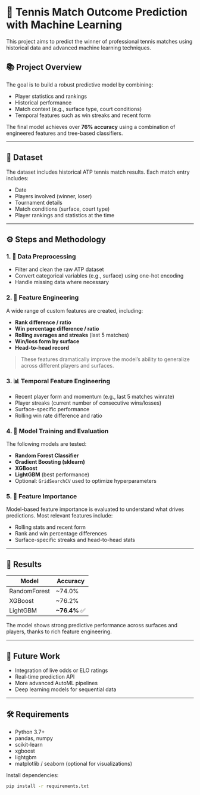 # 🎾 Tennis Match Outcome Prediction with Machine Learning

This project aims to predict the winner of professional tennis matches using historical data and advanced machine learning techniques.

## 📚 Project Overview

The goal is to build a robust predictive model by combining:
- Player statistics and rankings
- Historical performance
- Match context (e.g., surface type, court conditions)
- Temporal features such as win streaks and recent form

The final model achieves over **76% accuracy** using a combination of engineered features and tree-based classifiers.

---

## 📁 Dataset

The dataset includes historical ATP tennis match results. Each match entry includes:
- Date
- Players involved (winner, loser)
- Tournament details
- Match conditions (surface, court type)
- Player rankings and statistics at the time

---

## ⚙️ Steps and Methodology

### 1. 🧼 Data Preprocessing
- Filter and clean the raw ATP dataset
- Convert categorical variables (e.g., surface) using one-hot encoding
- Handle missing data where necessary

### 2. 🔧 Feature Engineering
A wide range of custom features are created, including:
- **Rank difference / ratio**
- **Win percentage difference / ratio**
- **Rolling averages and streaks** (last 5 matches)
- **Win/loss form by surface**
- **Head-to-head record**

> These features dramatically improve the model’s ability to generalize across different players and surfaces.

### 3. 📊 Temporal Feature Engineering
- Recent player form and momentum (e.g., last 5 matches winrate)
- Player streaks (current number of consecutive wins/losses)
- Surface-specific performance
- Rolling win rate difference and ratio

### 4. 🤖 Model Training and Evaluation
The following models are tested:
- **Random Forest Classifier**
- **Gradient Boosting (sklearn)**
- **XGBoost**
- **LightGBM** (best performance)
- Optional: `GridSearchCV` used to optimize hyperparameters

### 5. 🧠 Feature Importance
Model-based feature importance is evaluated to understand what drives predictions. Most relevant features include:
- Rolling stats and recent form
- Rank and win percentage differences
- Surface-specific streaks and head-to-head stats

---

## 🧪 Results

| Model        | Accuracy |
|--------------|----------|
| RandomForest | ~74.0%   |
| XGBoost      | ~76.2%   |
| LightGBM     | **~76.4%** ✅ |

The model shows strong predictive performance across surfaces and players, thanks to rich feature engineering.

---

## 🚀 Future Work
- Integration of live odds or ELO ratings
- Real-time prediction API
- More advanced AutoML pipelines
- Deep learning models for sequential data

---

## 🛠 Requirements

- Python 3.7+
- pandas, numpy
- scikit-learn
- xgboost
- lightgbm
- matplotlib / seaborn (optional for visualizations)

Install dependencies:

```bash
pip install -r requirements.txt
